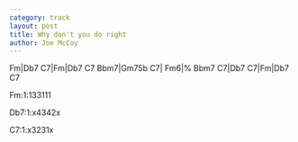 ```yaml
---
category: track
layout: post
title: Why don't you do right
author: Joe McCoy
---
```


<canvas class="chords"  markdown="0">Fm|Db7 C7|Fm|Db7 C7
Bbm7|Gm75b C7| Fm6|%
Bbm7 C7|Db7 C7|Fm|Db7 C7</canvas>



<canvas class="diagram">Fm:1:133111</canvas>

<canvas class="diagram">Db7:1:x4342x</canvas>

<canvas class="diagram">C7:1:x3231x</canvas>



